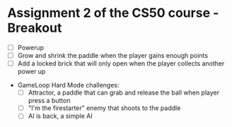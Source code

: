 # Assignment 2 of the CS50 course - Breakout
- [ ] Powerup<br>
- [ ] Grow and shrink the paddle when the player gains enough points<br>
- [ ] Add a locked brick that will only open when the player collects another power up<br>
- GameLoop Hard Mode challenges:<br>
    - [ ] Attractor, a paddle that can grab and release the ball when player press a button<br>
    - [ ] "I'm the firestarter" enemy that shoots to the paddle<br>
    - [ ] AI is back, a simple AI<br>
